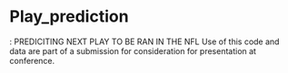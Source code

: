 # Play_prediction
: PREDICITING NEXT PLAY TO BE RAN IN THE NFL
Use of this code and data are part of a submission for consideration for presentation at conference.
